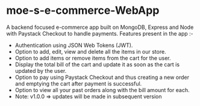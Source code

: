 # moe-s-e-commerce-WebApp

A backend focused e-commerce app built on MongoDB, Express and Node with Paystack Checkout to handle payments. Features present in the app :-


   * Authentication using JSON Web Tokens (JWT).
   * Option to add, edit, view and delete all the items in our store.
   * Option to add items or remove items from the cart for the user.
   * Display the total bill of the cart and update it as soon as the cart is updated by the user.
   * Option to pay using Paystack Checkout and thus creating a new order and emptying the cart after payment is successful.
   * Option to view all your past orders along with the bill amount for each.
   *  Note: v1.0.0 => updates will be made in subsequent version